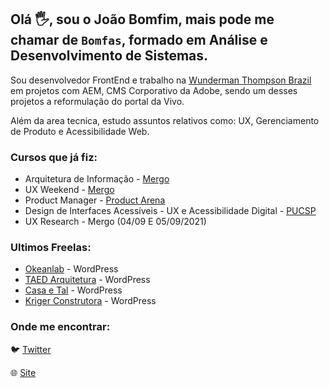 ## Olá :raised_hand_with_fingers_splayed:, sou o João Bomfim, mais pode me chamar de `Bomfas`, formado em Análise e Desenvolvimento de Sistemas.

Sou desenvolvedor FrontEnd e trabalho na [Wunderman Thompson Brazil](https://www.wundermanthompson.com/pt/brazil) em projetos com AEM, CMS Corporativo da Adobe, sendo um desses projetos a reformulação do portal da Vivo.

Além da area tecnica, estudo assuntos relativos como: UX, Gerenciamento de Produto e Acessibilidade Web.

### Cursos que já fiz:

- Arquitetura de Informação - [Mergo](https://www.mergo.com.br/)
- UX Weekend - [Mergo](https://www.mergo.com.br/)
- Product Manager - [Product Arena](https://productarena.io/)
- Design de Interfaces Acessíveis - UX e Acessibilidade Digital - [PUCSP](https://www.pucsp.br/pos-graduacao/especializacao-e-mba/design-de-interfaces-acessiveis-ux-e-acessibilidade-digital)
- UX Research - Mergo (04/09 E 05/09/2021)

### Ultimos Freelas:

- [Okeanlab](https://okeanlab.com) - WordPress
- [TAED Arquitetura](https://taedarquitetura.com.br) - WordPress
- [Casa e Tal](http://casaetal.com) - WordPress 
- [Kriger Construtora](http://krigerconstrutora.com.br/) - WordPress

### Onde me encontrar:

:bird: [Twitter](https://twitter.com/bomfasjr)

:globe_with_meridians: [Site](https://www.joaobomfim.com.br)
